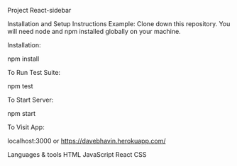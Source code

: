 Project React-sidebar

Installation and Setup Instructions
Example:
Clone down this repository. You will need node and npm installed globally on your machine.

Installation:

npm install

To Run Test Suite:

npm test

To Start Server:

npm start

To Visit App:

localhost:3000 or https://davebhavin.herokuapp.com/

Languages & tools
HTML
JavaScript
React 
CSS


